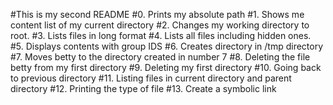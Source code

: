#This is my second README
#0. Prints my absolute path
#1. Shows me content list of my current directory
#2. Changes my working directory to root.
#3. Lists files in long format
#4. Lists all files including hidden ones.
#5. Displays contents with group IDS
#6. Creates directory in /tmp directory
#7. Moves betty to the directory created in number 7
#8. Deleting the file betty from my first directory
#9. Deleting my first directory
#10. Going back to previous directory
#11. Listing files in current directory and parent directory
#12. Printing the type of file
#13. Create a symbolic link